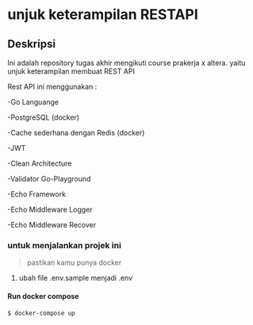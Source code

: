 <!-- @format -->

# unjuk keterampilan RESTAPI

## Deskripsi

Ini adalah repository tugas akhir mengikuti course prakerja x altera. yaitu unjuk keterampilan membuat REST API

Rest API ini menggunakan :

-Go Languange

-PostgreSQL (docker)

-Cache sederhana dengan Redis (docker)

-JWT

-Clean Architecture

-Validator Go-Playground

-Echo Framework

-Echo Middleware Logger

-Echo Middleware Recover

### untuk menjalankan projek ini

> pastikan kamu punya docker

1. ubah file .env.sample menjadi .env

#### Run docker compose

```bash
$ docker-compose up
```
